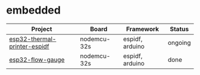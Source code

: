 # embedded

| Project | Board | Framework | Status |
| ------- | ----- | --------- | ------ |
| [esp32-thermal-printer-espidf](esp32-thermal-printer-espidf/) | nodemcu-32s | espidf, arduino | ongoing |
| [esp32-flow-gauge](esp32-flow-gauge/) | nodemcu-32s | espidf, arduino | done |
